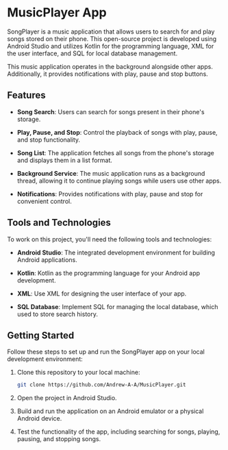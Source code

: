 # MusicPlayer App

SongPlayer is a music application that allows users to search for and play songs stored on their phone. This open-source project is developed using Android Studio and utilizes Kotlin for the programming language, XML for the user interface, and SQL for local database management.

This music application operates in the background alongside other apps. Additionally, it provides notifications with play, pause and stop buttons.

## Features

- **Song Search**: Users can search for songs present in their phone's storage.

- **Play, Pause, and Stop**: Control the playback of songs with play, pause, and stop functionality.

- **Song List**: The application fetches all songs from the phone's storage and displays them in a list format.

- **Background Service**: The music application runs as a background thread, allowing it to continue playing songs while users use other apps.

- **Notifications**: Provides notifications with play, pause and stop for convenient control.

## Tools and Technologies

To work on this project, you'll need the following tools and technologies:

- **Android Studio**: The integrated development environment for building Android applications.

- **Kotlin**: Kotlin as the programming language for your Android app development.

- **XML**: Use XML for designing the user interface of your app.

- **SQL Database**: Implement SQL for managing the local database, which  used to store search history.

## Getting Started

Follow these steps to set up and run the SongPlayer app on your local development environment:

1. Clone this repository to your local machine:

   ```bash
   git clone https://github.com/Andrew-A-A/MusicPlayer.git
   ```

2. Open the project in Android Studio.

3. Build and run the application on an Android emulator or a physical Android device.

4. Test the functionality of the app, including searching for songs, playing, pausing, and stopping songs.
